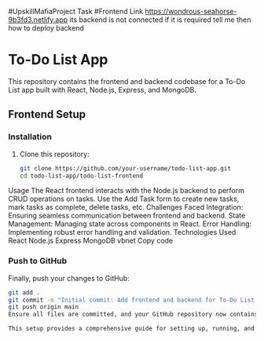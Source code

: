 #UpskillMafiaProject Task
#Frontend Link https://wondrous-seahorse-9b3fd3.netlify.app
its backend is not connected if it is required tell me then how to deploy backend

# To-Do List App

This repository contains the frontend and backend codebase for a To-Do List app built with React, Node.js, Express, and MongoDB.

## Frontend Setup

### Installation

1. Clone this repository:
   ```bash
   git clone https://github.com/your-username/todo-list-app.git
   cd todo-list-app/todo-list-frontend

Usage
The React frontend interacts with the Node.js backend to perform CRUD operations on tasks.
Use the Add Task form to create new tasks, mark tasks as complete, delete tasks, etc.
Challenges Faced
Integration: Ensuring seamless communication between frontend and backend.
State Management: Managing state across components in React.
Error Handling: Implementing robust error handling and validation.
Technologies Used
React
Node.js
Express
MongoDB
vbnet
Copy code

### Push to GitHub

Finally, push your changes to GitHub:

```bash
git add .
git commit -m "Initial commit: Add frontend and backend for To-Do List app"
git push origin main
Ensure all files are committed, and your GitHub repository now contains both the frontend and backend code for your To-Do List app.

This setup provides a comprehensive guide for setting up, running, and understanding your To-Do List app repository on GitHub. Adjust paths, configurations, and instructions based on your specific project setup and requirements.







